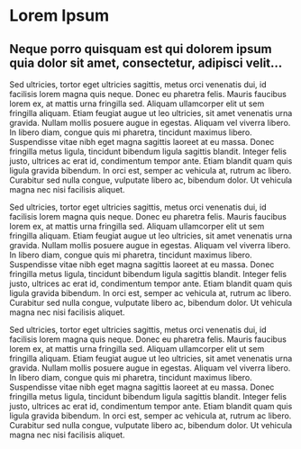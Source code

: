 <h1>Lorem Ipsum</h1>
<h2>Neque porro quisquam est qui dolorem ipsum quia dolor sit amet, consectetur, adipisci velit...</h2>

Sed ultricies, tortor eget ultricies sagittis, metus orci venenatis dui, id facilisis lorem magna quis neque. Donec eu pharetra felis. Mauris faucibus lorem ex, at mattis urna fringilla sed. Aliquam ullamcorper elit ut sem fringilla aliquam. Etiam feugiat augue ut leo ultricies, sit amet venenatis urna gravida. Nullam mollis posuere augue in egestas. Aliquam vel viverra libero. In libero diam, congue quis mi pharetra, tincidunt maximus libero. Suspendisse vitae nibh eget magna sagittis laoreet at eu massa. Donec fringilla metus ligula, tincidunt bibendum ligula sagittis blandit. Integer felis justo, ultrices ac erat id, condimentum tempor ante. Etiam blandit quam quis ligula gravida bibendum. In orci est, semper ac vehicula at, rutrum ac libero. Curabitur sed nulla congue, vulputate libero ac, bibendum dolor. Ut vehicula magna nec nisi facilisis aliquet.

Sed ultricies, tortor eget ultricies sagittis, metus orci venenatis dui, id facilisis lorem magna quis neque. Donec eu pharetra felis. Mauris faucibus lorem ex, at mattis urna fringilla sed. Aliquam ullamcorper elit ut sem fringilla aliquam. Etiam feugiat augue ut leo ultricies, sit amet venenatis urna gravida. Nullam mollis posuere augue in egestas. Aliquam vel viverra libero. In libero diam, congue quis mi pharetra, tincidunt maximus libero. Suspendisse vitae nibh eget magna sagittis laoreet at eu massa. Donec fringilla metus ligula, tincidunt bibendum ligula sagittis blandit. Integer felis justo, ultrices ac erat id, condimentum tempor ante. Etiam blandit quam quis ligula gravida bibendum. In orci est, semper ac vehicula at, rutrum ac libero. Curabitur sed nulla congue, vulputate libero ac, bibendum dolor. Ut vehicula magna nec nisi facilisis aliquet.

Sed ultricies, tortor eget ultricies sagittis, metus orci venenatis dui, id facilisis lorem magna quis neque. Donec eu pharetra felis. Mauris faucibus lorem ex, at mattis urna fringilla sed. Aliquam ullamcorper elit ut sem fringilla aliquam. Etiam feugiat augue ut leo ultricies, sit amet venenatis urna gravida. Nullam mollis posuere augue in egestas. Aliquam vel viverra libero. In libero diam, congue quis mi pharetra, tincidunt maximus libero. Suspendisse vitae nibh eget magna sagittis laoreet at eu massa. Donec fringilla metus ligula, tincidunt bibendum ligula sagittis blandit. Integer felis justo, ultrices ac erat id, condimentum tempor ante. Etiam blandit quam quis ligula gravida bibendum. In orci est, semper ac vehicula at, rutrum ac libero. Curabitur sed nulla congue, vulputate libero ac, bibendum dolor. Ut vehicula magna nec nisi facilisis aliquet.